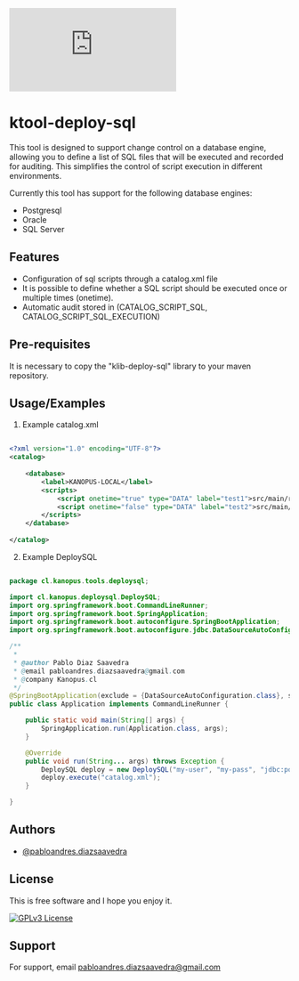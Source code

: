 
![Logo](https://www.kanopus.cl/admin/javax.faces.resource/images/logo-gray.png.xhtml?ln=paradise-layout)


# ktool-deploy-sql


This tool is designed to support change control on a database engine, allowing you to define a list of SQL files that will be executed and recorded for auditing.
This simplifies the control of script execution in different environments.

Currently this tool has support for the following database engines:
- Postgresql
- Oracle
- SQL Server


## Features
- Configuration of sql scripts through a catalog.xml file
- It is possible to define whether a SQL script should be executed once or multiple times (onetime).
- Automatic audit stored in (CATALOG_SCRIPT_SQL, CATALOG_SCRIPT_SQL_EXECUTION)


## Pre-requisites
 It is necessary to copy the "klib-deploy-sql" library to your maven repository.


## Usage/Examples

1. Example catalog.xml

```xml

<?xml version="1.0" encoding="UTF-8"?>
<catalog>
        
    <database>
        <label>KANOPUS-LOCAL</label>
        <scripts>
            <script onetime="true" type="DATA" label="test1">src/main/resources/scripts/test1.sql</script>
            <script onetime="false" type="DATA" label="test2">src/main/resources/scripts/test2.sql</script>
        </scripts>
    </database>
     
</catalog>

```

2. Example DeploySQL

```java

package cl.kanopus.tools.deploysql;

import cl.kanopus.deploysql.DeploySQL;
import org.springframework.boot.CommandLineRunner;
import org.springframework.boot.SpringApplication;
import org.springframework.boot.autoconfigure.SpringBootApplication;
import org.springframework.boot.autoconfigure.jdbc.DataSourceAutoConfiguration;

/**
 *
 * @author Pablo Diaz Saavedra
 * @email pabloandres.diazsaavedra@gmail.com
 * @company Kanopus.cl
 */
@SpringBootApplication(exclude = {DataSourceAutoConfiguration.class}, scanBasePackages = "cl.kanopus")
public class Application implements CommandLineRunner {

    public static void main(String[] args) {
        SpringApplication.run(Application.class, args);
    }

    @Override
    public void run(String... args) throws Exception {
        DeploySQL deploy = new DeploySQL("my-user", "my-pass", "jdbc:postgresql://localhost/my-database");
        deploy.execute("catalog.xml");
    }

}

```

## Authors

- [@pabloandres.diazsaavedra](https://www.linkedin.com/in/pablo-diaz-saavedra-4b7b0522/)


## License

This is free software and I hope you enjoy it.

[![GPLv3 License](https://img.shields.io/badge/License-GPL%20v3-yellow.svg)](https://opensource.org/licenses/)



## Support

For support, email pabloandres.diazsaavedra@gmail.com


